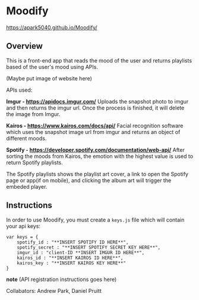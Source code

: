 # Moodify

https://apark5040.github.io/Moodify/

## Overview
This is a front-end app that reads the mood of the user and returns playlists based of the user's mood using APIs. 

(Maybe put image of website here)

APIs used:

**Imgur - https://apidocs.imgur.com/**
Uploads the snapshot photo to imgur and then returns the imgur url. Once the process is finished, it will delete the image from Imgur.

**Kairos - https://www.kairos.com/docs/api/**
Facial recognition software which uses the snapshot image url from imgur and returns an object of different moods.

**Spotify - https://developer.spotify.com/documentation/web-api/**
After sorting the moods from Kairos, the emotion with the highest value is used to return Spotify playlists.  

The Spotify playlists shows the playlist art cover, a link to open the Spotify page or app(if on mobile), and clicking the album art will trigger the embeded player.


## Instructions

In order to use Moodify, you must create a `keys.js` file which will contain your api keys:

```
var keys = {
    spotify_id : "**INSERT SPOTIFY ID HERE**",
    spotify_secret : "**INSERT SPOTIFY SECRET KEY HERE**",
    imgur_id : "client-ID **INSERT IMGUR ID HERE**",
    kairos_id : "**INSERT KAIROS ID HERE**",
    kairos_key : "**INSERT KAIROS KEY HERE**"
}
```


**note**
(API registration instructions goes here)



Collabators: Andrew Park, Daniel Pruitt 







